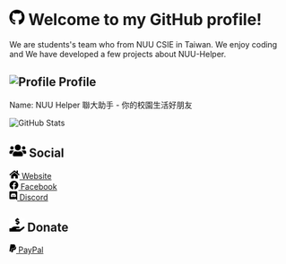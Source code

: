 # <img src="https://raw.githubusercontent.com/NUU-Helper/NUU-Helper/master/images/svg/github-brands.svg" height="28px" alt="GitHub"> Welcome to my GitHub profile!
We are students's team who from NUU CSIE in Taiwan. We enjoy coding and We have developed a few projects about NUU-Helper.

## <img src="https://raw.githubusercontent.com/NUU-Helper/DNUU-Helper/master/images/svg/profile/id-card-solid.svg" height="24px" alt="Profile"> Profile
Name: NUU Helper 聯大助手 - 你的校園生活好朋友
<br>


<img src="https://github-readme-stats.vercel.app/api?username=NUU-Helper4&show_icons=true&title_color=fff&icon_color=79ff97&text_color=9f9f9f&bg_color=151515" alt="GitHub Stats">

## <img src="https://raw.githubusercontent.com/NUU-Helper/NUU-Helper/master/images/svg/social/users-solid.svg" height="24px" alt="Social"> Social
<a href="https://thssa.nctu.me/">
  <img src="https://raw.githubusercontent.com/NUU-Helper/NUU-Helper/master/images/svg/social/home-solid.svg" height="16px" alt="Website"> Website
</a>
<br>
<a href="https://hhk.one/NUU-Helper/">
  <img src="https://raw.githubusercontent.com/NUU-Helper/NUU-Helper/master/images/svg/social/facebook-brands.svg" height="16px" alt="Facebook"> Facebook
</a>
<br>
<a href="https://twitter.com/NUU-Helper">
  <a href="https://discord.gg/BXHtxvG">
  <img src="https://raw.githubusercontent.com/NUU-Helper/NUU-Helper/master/images/svg/social/discord-brands.svg" height="16px" alt="Discord"> Discord
</a>
  
## <img src="https://raw.githubusercontent.com/NUU-Helper/NUU-Helper/master/images/svg/donate/hand-holding-usd-solid.svg" height="24px" alt="Donate"> Donate

<a href="https://www.paypal.me/Dogbone0714">
  <img src="https://raw.githubusercontent.com/NUU-Helper/NUU-Helper/master/images/svg/donate/paypal-brands.svg" height="16px" alt="PayPal"> PayPal
</a>
